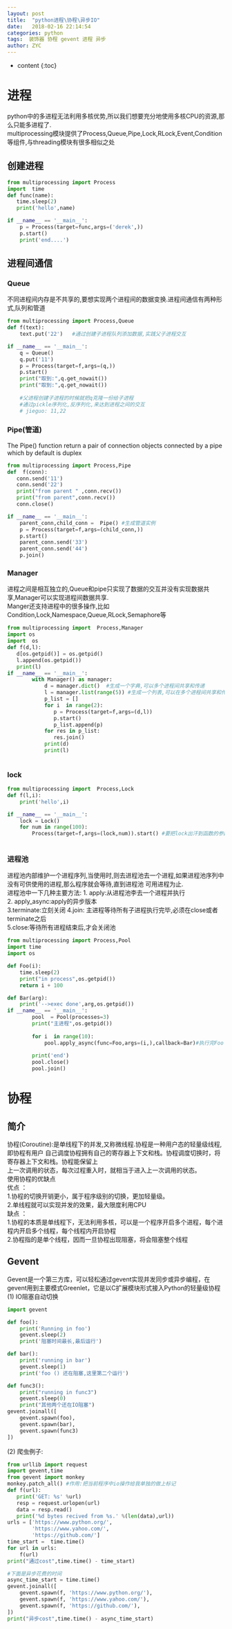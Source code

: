 ```yaml
---
layout: post
title:  "python进程\协程\异步IO"
date:   2018-02-16 22:14:54
categories: python
tags:  装饰器 协程 gevent 进程 异步
author: ZYC
---
```


* content
{:toc}

# 进程     
python中的多进程无法利用多核优势,所以我们想要充分地使用多核CPU的资源,那么只能多进程了.     
multiprocessing模块提供了Process,Queue,Pipe,Lock,RLock,Event,Condition等组件,与threading模块有很多相似之处     
## 创建进程     
```python
from multiprocessing import Process
import  time 
def func(name):
   time.sleep(2)
   print('hello',name)

if __name__ == '__main__':
    p = Process(target=func,args=('derek',))
    p.start()
    print('end....')

```
## 进程间通信      
### Queue    
不同进程间内存是不共享的,要想实现两个进程间的数据变换.进程间通信有两种形式,队列和管道   
```python
from multiprocessing import Process,Queue    
def f(text):
    text.put('22')   #通过创建子进程队列添加数据,实践父子进程交互

if __name__ == '__main__': 
    q = Queue()
    q.put('11')
    p = Process(target=f,args=(q,))
    p.start()
    print("取到:",q.get_nowait())
    print("取到:",q.get_nowait())
    
    #父进程创建子进程的时候就把q克隆一份给子进程
    #通过pickle序列化,反序列化,来达到进程之间的交互
    # jieguo: 11,22
```
### Pipe(管道)  
The Pipe() function return a pair of connection objects connected by a pipe which by default is duplex  
```python
from multiprocessing import Process,Pipe  
def  f(conn):
   conn.send('11')
   conn.send('22')
   print("from parent " ,conn.recv())
   print("from parent",conn.recv())
   conn.close()

if __name__ == '__main__':
    parent_conn,child_conn =  Pipe() #生成管道实例
    p = Process(target=f,args=(child_conn,))
    p.start()
    parent_conn.send('33')
    parent_conn.send('44')
    p.join()

```
### Manager   
进程之间是相互独立的,Queue和pipe只实现了数据的交互并没有实现数据共享,Manager可以实现进程间数据共享.    
Manger还支持进程中的很多操作,比如Condition,Lock,Namespace,Queue,RLock,Semaphore等   
```python
from multiprocessing import  Process,Manager
import os
import  os
def f(d,l):
   d[os.getpid()] = os.getpid()
   l.append(os.getpid())
   print(l)
if __name__ == '__main__':
        with Manager() as manager:
            d = manager.dict()  #生成一个字典,可以多个进程间共享和传递   
            l = manager.list(range(5)) #生成一个列表,可以在多个进程间共享和传递  
            p_list = [] 
            for i  in range(2):
               p = Process(target=f,args=(d,l))
               p.start()
               p_list.append(p)
            for res in p_list:
               res.join()
            print(d)
            print(l)
              
```
### lock  
```python
from multiprocessing import  Process,Lock
def f(l,i):
    print('hello',i)

if __name__ == '__main__':
    lock = Lock()
    for num in range(100):
        Process(target=f,args=(lock,num)).start() #要把lock出汗到函数的参数l
       
```
### 进程池    
进程池内部维护一个进程序列,当使用时,则去进程池去一个进程,如果进程池序列中没有可供使用的进程,那么程序就会等待,直到进程池
可用进程为止.     
进程池中一下几种主要方法:
     1. apply:从进程池李去一个进程并执行   
     2. apply_async:apply的异步版本    
     3.terminate:立刻关闭
     4.join: 主进程等待所有子进程执行完毕,必须在close或者terminate之后   
     5.close:等待所有进程结束后,才会关闭池
```python
from multiprocessing import Process,Pool
import time  
import os

def Foo(i):
    time.sleep(2)
    print("in process",os.getpid())
    return i + 100

def Bar(arg):
    print('-->exec done',arg,os.getpid())
if __name__ == '__main__':
        pool  = Pool(processes=3)   
        print("主进程",os.getpid())
        
        for i  in range(10):
            pool.apply_async(func=Foo,args=(i,),callback=Bar)#执行完Foo 回调Bar
            
        print('end')
        pool.close()
        pool.join()
```            
# 协程         
## 简介   
协程(Coroutine):是单线程下的并发,又称微线程.协程是一种用户态的轻量级线程,即协程有用户
自己调度协程拥有自己的寄存器上下文和栈。协程调度切换时，将寄存器上下文和栈。协程能保留上    
上一次调用的状态，每次过程重入时，就相当于进入上一次调用的状态。   
使用协程的优缺点     
优点 ：    
   1.协程的切换开销更小，属于程序级别的切换，更加轻量级。     
   2.单线程就可以实现并发的效果，最大限度利用CPU   
缺点 ：     
   1.协程的本质是单线程下，无法利用多核，可以是一个程序开启多个进程，每个进程内开启多个线程，每个线程内开启协程    
   2.协程指的是单个线程，因而一旦协程出现阻塞，将会阻塞整个线程     
## Gevent      
Gevent是一个第三方库，可以轻松通过gevent实现并发同步或异步编程，在gevent用到主要模式Greenlet，它是以C扩展模块形式接入Python的轻量级协程         
(1) IO阻塞自动切换      
```python
import gevent

def foo():
    print('Running in foo')
    gevent.sleep(2)
    print('阻塞时间最长,最后运行')

def bar():
    print('running in bar')
    gevent.sleep(1)
    print('foo () 还在阻塞,这里第二个运行')

def func3():
    print("running in func3")
    gevent.sleep(0)
    print("其他两个还在IO阻塞")
gevent.joinall([
    gevent.spawn(foo),
    gevent.spawn(bar),
    gevent.spawn(func3)
])
```   
(2) 爬虫例子:    
```python
from urllib import request
import gevent,time
from gevent import monkey     
monkey.patch_all() #作用:把当前程序中io操作给我单独的做上标记    
def f(url):
   print('GET: %s' %url)
   resp = request.urlopen(url)
   data = resp.read()
   print('%d bytes recived from %s.' %(len(data),url))
urls = ['https://www.python.org/',
        'https://www.yahoo.com/',
        'https://github.com/']
time_start =  time.time()
for url in urls:
    f(url)
print("通过cost",time.time() - time_start) 

#下面是异步花费的时间   
async_time_start = time.time()
gevent.joinall([
    gevent.spawn(f, 'https://www.python.org/'),
    gevent.spawn(f, 'https://www.yahoo.com/'),
    gevent.spawn(f, 'https://github.com/'),
])
print("异步cost",time.time() - async_time_start)
```

